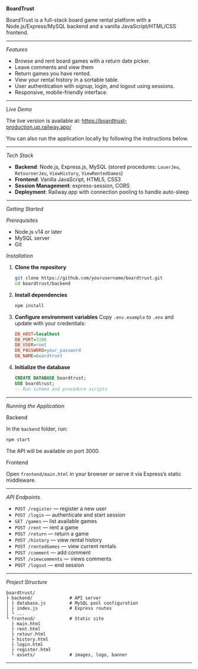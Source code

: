 **BoardTrust**

BoardTrust is a full-stack board game rental platform with a Node.js/Express/MySQL backend and a vanilla JavaScript/HTML/CSS frontend.

---

*Features*

* Browse and rent board games with a return date picker.
* Leave comments and view them
* Return games you have rented.
* View your rental history in a sortable table.
* User authentication with signup, login, and logout using sessions.
* Responsive, mobile-friendly interface.

---

*Live Demo*

The live version is available at:
https://boardtrust-production.up.railway.app/

You can also run the application locally by following the instructions below.

---

*Tech Stack*

* **Backend**: Node.js, Express.js, MySQL (stored procedures: `LouerJeu`, `RetournerJeu`, `ViewHistory`, `ViewRentedGames`)
* **Frontend**: Vanilla JavaScript, HTML5, CSS3
* **Session Management**: express-session, CORS
* **Deployment**: Railway.app with connection pooling to handle auto-sleep

---

*Getting Started*

*Prerequisites*

* Node.js v14 or later
* MySQL server
* Git

*Installation*

1. **Clone the repository**

   ```bash
   git clone https://github.com/yourusername/boardtrust.git
   cd boardtrust/backend
   ```
2. **Install dependencies**

   ```bash
   npm install
   ```
3. **Configure environment variables**
   Copy `.env.example` to `.env` and update with your credentials:

   ```ini
   DB_HOST=localhost
   DB_PORT=3306
   DB_USER=root
   DB_PASSWORD=your_password
   DB_NAME=boardtrust
   ```
4. **Initialize the database**

   ```sql
   CREATE DATABASE boardtrust;
   USE boardtrust;
   -- Run schema and procedure scripts
   ```

---

*Running the Application*

Backend

In the `backend` folder, run:

```bash
npm start
```

The API will be available on port 3000.

Frontend

Open `frontend/main.html` in your browser or serve it via Express’s static middleware.

---

*API Endpoints*

* `POST /register` — register a new user
* `POST /login` — authenticate and start session
* `GET /games` — list available games
* `POST /rent` — rent a game
* `POST /return` — return a game
* `POST /history` — view rental history
* `POST /rentedGames` — view current rentals
* `POST /comment` — add comment
* `POST /viewcomments` — views comments
* `POST /logout` — end session

---

*Project Structure*

```
boardtrust/
├ backend/              # API server
│ ├ database.js         # MySQL pool configuration
│ ├ index.js            # Express routes
│ └ ...
└ frontend/             # Static site
  ├ main.html
  ├ rent.html
  ├ retour.html
  ├ history.html
  ├ login.html
  ├ register.html
  └ assets/             # images, logo, banner
```

---

